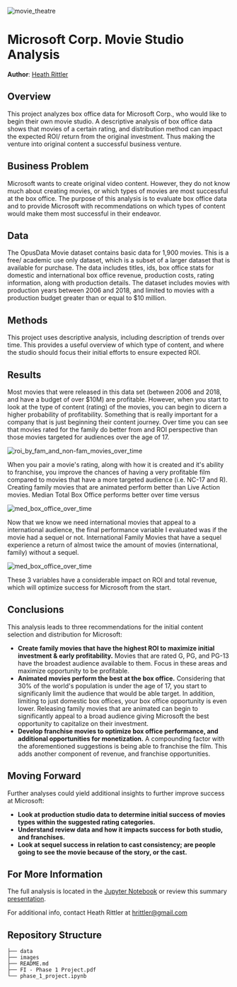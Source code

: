 ![movie_theatre](https://github.com/heathlikethecandybar/phase_1_project/blob/main/images/movie_theatre.jpeg)

# Microsoft Corp. Movie Studio Analysis

**Author**: [Heath Rittler](mailto:hrittler@gmail.com)


## Overview

This project analyzes box office data for Microsoft Corp., who would like to begin their own movie studio.  A descriptive analysis of box office data shows that movies of a certain rating, and distribution method can impact the expected ROI/ return from the original investment.  Thus making the venture into original content a successful business venture.


## Business Problem

Microsoft wants to create original video content.  However, they do not know much about creating movies, or which types of movies are most successful at the box office.  The purpose of this analysis is to evaluate box office data and to provide Microsoft with recommendations on which types of content would make them most successful in their endeavor.


## Data

The OpusData Movie dataset contains basic data for 1,900 movies.  This is a free/ academic use only dataset, which is a subset of a larger dataset that is available for purchase.  The data includes titles, ids, box office stats for domestic and international box office revenue, production costs, rating information, along with production details.  The dataset includes movies with production years between 2006 and 2018, and limited to movies with a production budget greater than or equal to $10 million.


## Methods

This project uses descriptive analysis, including description of trends over time. This provides a useful overview of which type of content, and where the studio should focus their initial efforts to ensure expected ROI.


## Results

Most movies that were released in this data set (between 2006 and 2018, and have a budget of over $10M) are profitable.  However, when you start to look at the type of content (rating) of the movies, you can begin to dicern a higher probability of profitability.  Something that is really important for a company that is just beginning their content journey.  Over time you can see that movies rated for the family do better from and ROI perspective than those movies targeted for audiences over the age of 17.

![roi_by_fam_and_non-fam_movies_over_time](https://github.com/heathlikethecandybar/phase_1_project/blob/main/images/ROI%20by%20Fam%20and%20Non-Fam%20Movies.jpeg)

When you pair a movie's rating, along with how it is created and it's ability to franchise, you improve the chances of having a very profitable film compared to movies that have a more targeted audience (i.e. NC-17 and R).  Creating family movies that are animated perform better than Live Action movies.  Median Total Box Office performs better over time versus

![med_box_office_over_time](https://github.com/heathlikethecandybar/phase_1_project/blob/main/images/Median%20Box%20Office%20by%20Prod%20Method%20Group%20and%20Time.jpeg)

Now that we know we need international movies that appeal to a international audience, the final performance variable I evaluated was if the movie had a sequel or not.  International Family Movies that have a sequel experience a return of almost twice the amount of movies (international, family) without a sequel.

![med_box_office_over_time](https://github.com/heathlikethecandybar/phase_1_project/blob/main/images/ROI%20by%20Method%20and%20Franchise.jpeg)

These 3 variables have a considerable impact on ROI and total revenue, which will optimize success for Microsoft from the start.

## Conclusions

This analysis leads to three recommendations for the initial content selection and distribution for Microsoft:

- **Create family movies that have the highest ROI to maximize initial investment & early profitability.** Movies that are rated G, PG, and PG-13 have the broadest audience available to them.  Focus in these areas and maximize opportunity to be profitable.
- **Animated movies perform the best at the box office.** Considering that 30% of the world's population is under the age of 17, you start to significanly limit the audience that would be able target.  In addition, limiting to just domestic box offices, your box office opportunity is even lower.  Releasing family movies that are animated can begin to significantly appeal to a broad audience giving Microsoft the best opportunity to capitalize on their investment.
- **Develop franchise movies to optimize box office performance, and additional opportunities for monetization.** A compounding factor with the aforementioned suggestions is being able to franchise the film.  This adds another component of revenue, and franchise opportunities.  


## Moving Forward

Further analyses could yield additional insights to further improve success at Microsoft:

- **Look at production studio data to determine initial success of movies types within the suggested rating categories.** 
- **Understand review data and how it impacts success for both studio, and franchises.**
- **Look at sequel success in relation to cast consistency;  are people going to see the movie because of the story, or the cast.**


## For More Information

The full analysis is located in the [Jupyter Notebook](./phase_1_project.ipynb) or review this summary [presentation](https://github.com/heathlikethecandybar/phase_1_project/blob/main/FI%20-%20Phase%201%20Project.pdf).

For additional info, contact Heath Rittler at [hrittler@gmail.com](mailto:hrittler@gmail.com)


## Repository Structure

```
├── data
├── images
├── README.md
├── FI - Phase 1 Project.pdf
└── phase_1_project.ipynb
```